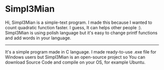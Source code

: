 # Simpl3Mian
Hi,
Simpl3Mian is a simple-text program. I made this because I wanted to count quadratic function faster. I guess, It can helps other people :).
Simpl3Mian is using polish language but it's easy to change printf functions and add words in your language. 

__________________________________________________________________________________________________________________________________________
It's a simple program made in C language. I made ready-to-use .exe file for Windows users but Simpl3Mian is an open-source project so You can download Source Code and compile on your OS, for example Ubuntu. 
